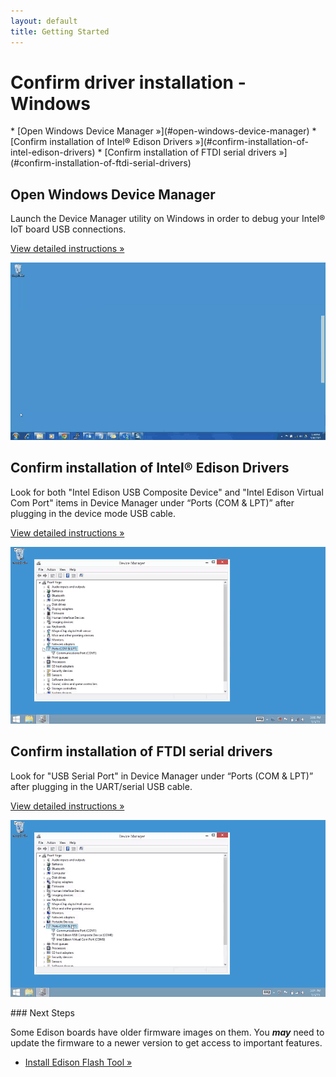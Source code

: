```yaml
---
layout: default
title: Getting Started
---
```


# Confirm driver installation - Windows 

<div id="toc" class="box" markdown="1">
* [Open Windows Device Manager »](#open-windows-device-manager)
* [Confirm installation of Intel® Edison Drivers »](#confirm-installation-of-intel-edison-drivers)
* [Confirm installation of FTDI serial drivers »](#confirm-installation-of-ftdi-serial-drivers)
</div>

<!-- <div class="related-videos" class="callout video">
* [Intel Edison: Set Up Your Computer Manually - Windows (preview video)](https://drive.google.com/open?id=0B6gHgawzKtxCbUxicmpBc2JZSmM&authuser=0)
* [Intel Edison: Set Up Your Computer - Windows Integrated Installer (preview video)](https://drive.google.com/open?id=0B6gHgawzKtxCejNuYjc3a216X3M&authuser=0)
</div> -->

## Open Windows Device Manager

<div class="tldr" markdown="1">
Launch the Device Manager utility on Windows in order to debug your Intel® IoT board USB connections. 

[View detailed instructions »](details-open_device_manager.html)
</div>

[![Animated gif: opening Windows Device Manager using the Start menu](images/open_device_manager-animated.gif)](details-open_device_manager.html)


## Confirm installation of Intel® Edison Drivers

<div class="tldr" markdown="1">
Look for both "Intel Edison USB Composite Device" and "Intel Edison Virtual Com Port" items in Device Manager under “Ports (COM & LPT)” after plugging in the device mode USB cable. 

[View detailed instructions »](details-confirm_edison_drivers.html)
</div>

[![Animated gif: confirming the installation of Intel Edison drivers](images/confirm_edison_drivers-animated.gif)](details-confirm_edison_drivers.html)


## Confirm installation of FTDI serial drivers

<div class="tldr" markdown="1">
Look for "USB Serial Port" in Device Manager under “Ports (COM & LPT)” after plugging in the UART/serial USB cable. 

[View detailed instructions »](details-confirm_ftdi_cdm_drivers.html)
</div>

[![Animated gif: confirming the installation of FTDI CDM drivers](images/confirm_ftdi_cdm_drivers-animated.gif)](details-confirm_ftdi_cdm_drivers.html)


<div id="next-steps" class="note" markdown="1">
### Next Steps

Some Edison boards have older firmware images on them. You **_may_** need to update the firmware to a newer version to get access to important features.

* [Install Edison Flash Tool »](../../flash_firmware/windows_install.html)
</div>
